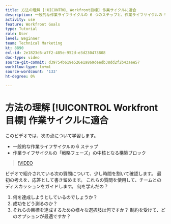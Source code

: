 ```yaml
---
title: 方法の理解 [!UICONTROL Workfront目標] 作業サイクルに適合
description: 一般的な作業ライフサイクルの 6 つのステップと、作業ライフサイクルの「戦略フェーズ」の中核となる構成要素について説明します。
activity: use
feature: Workfront Goals
type: Tutorial
role: User
level: Beginner
team: Technical Marketing
kt: 8890
exl-id: 2e1823d6-a7f2-485e-952d-e3d230473808
doc-type: video
source-git-commit: d39754b619e526e1a869deedb38dd2f2b43aee57
workflow-type: tm+mt
source-wordcount: '133'
ht-degree: 0%

---
```


# 方法の理解 [!UICONTROL Workfront目標] 作業サイクルに適合

このビデオでは、次の点について学習します。

* 一般的な作業ライフサイクルの 6 ステップ
* 作業ライフサイクルの「戦略フェーズ」の中核となる構築ブロック

>[!VIDEO](https://video.tv.adobe.com/v/335184/?quality=12)

<!--
Your turn graphic
-->

ビデオで紹介されている次の質問について、少し時間を割いて確認します。 最初の考えを、応答として書き留めます。 これらの質問を使用して、チームとのディスカッションをガイドします。 何を学んだの？

1. 何を達成しようとしているのでしょうか？
1. 成功をどう測るのか？
1. それらの目標を達成するための様々な選択肢は何ですか？ 制約を受けて、どのオプションが最適ですか？
